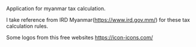 

Application for myanmar tax calculation.

I take reference from IRD Myanmar(https://www.ird.gov.mm/) for these tax calculation rules.

Some logos from this free websites
https://icon-icons.com/